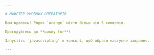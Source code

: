 ```yaml
---

# МАЙСТЕР УМОВНИХ ОПЕРАТОРІВ

Вам вдалось! Рядок `orange` місти більш ніж 5 символів.

Пригодуйтесь до **циклу for**!

Запустіть 'javascripting' в консолі, щоб обрати наступне завдання.

---
```

